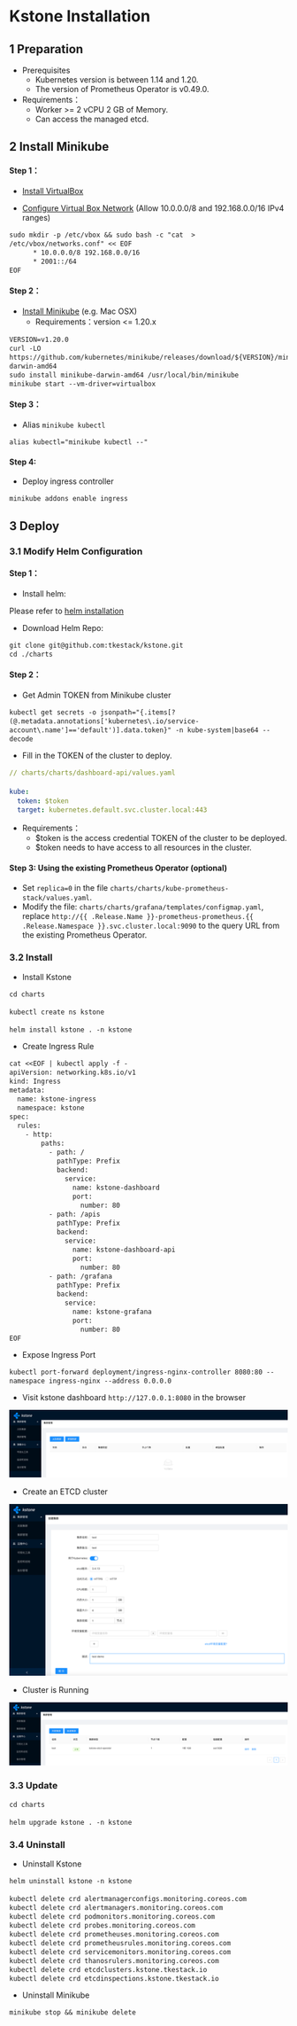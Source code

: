 # Kstone Installation

## 1 Preparation

- Prerequisites
    - Kubernetes version is between 1.14 and 1.20.
    - The version of Prometheus Operator is v0.49.0.
- Requirements：
    - Worker >= 2 vCPU 2 GB of Memory.
    - Can access the managed etcd.

## 2 Install Minikube

#### Step 1：

- [Install VirtualBox](https://www.virtualbox.org/wiki/Downloads)

- [Configure Virtual Box Network](https://www.virtualbox.org/manual/ch06.html#network_hostonly) (Allow 10.0.0.0/8 and 192.168.0.0/16 IPv4 ranges)
```shell
sudo mkdir -p /etc/vbox && sudo bash -c "cat  > /etc/vbox/networks.conf" << EOF
      * 10.0.0.0/8 192.168.0.0/16
      * 2001::/64
EOF
```

#### Step 2：
- [Install Minikube](https://minikube.sigs.k8s.io/docs/start/) (e.g. Mac OSX)
    - Requirements：version <= 1.20.x
```shell
VERSION=v1.20.0
curl -LO https://github.com/kubernetes/minikube/releases/download/${VERSION}/minikube-darwin-amd64
sudo install minikube-darwin-amd64 /usr/local/bin/minikube
minikube start --vm-driver=virtualbox
```

#### Step 3：

- Alias `minikube kubectl`
```shell
alias kubectl="minikube kubectl --"
```
#### Step 4:

- Deploy ingress controller
```shell
minikube addons enable ingress
```

## 3 Deploy

### 3.1 Modify Helm Configuration

#### Step 1：
- Install helm:

Please refer to [helm installation](https://helm.sh/docs/intro/install/)

- Download Helm Repo:

``` shell
git clone git@github.com:tkestack/kstone.git
cd ./charts
```

#### Step 2：

- Get Admin TOKEN from Minikube cluster

```shell
kubectl get secrets -o jsonpath="{.items[?(@.metadata.annotations['kubernetes\.io/service-account\.name']=='default')].data.token}" -n kube-system|base64 --decode
```

- Fill in the TOKEN of the cluster to deploy.

``` yaml
// charts/charts/dashboard-api/values.yaml

kube:
  token: $token
  target: kubernetes.default.svc.cluster.local:443
```

- Requirements：
    - $token is the access credential TOKEN of the cluster to be deployed.
    - $token needs to have access to all resources in the cluster.

#### Step 3: Using the existing Prometheus Operator (optional)

- Set `replica=0` in the file `charts/charts/kube-prometheus-stack/values.yaml`.
- Modify the file: `charts/charts/grafana/templates/configmap.yaml`, replace `http://{{ .Release.Name }}-prometheus-prometheus.{{ .Release.Namespace }}.svc.cluster.local:9090` to the query URL from the existing Prometheus Operator.

### 3.2 Install

- Install Kstone

``` shell
cd charts

kubectl create ns kstone

helm install kstone . -n kstone
```
- Create Ingress Rule
  
```shell
cat <<EOF | kubectl apply -f -
apiVersion: networking.k8s.io/v1
kind: Ingress
metadata:
  name: kstone-ingress
  namespace: kstone
spec:
  rules:
    - http:
        paths:
          - path: /
            pathType: Prefix
            backend:
              service:
                name: kstone-dashboard
                port:
                  number: 80
          - path: /apis
            pathType: Prefix
            backend:
              service:
                name: kstone-dashboard-api
                port:
                  number: 80
          - path: /grafana
            pathType: Prefix
            backend:
              service:
                name: kstone-grafana
                port:
                  number: 80
EOF
```

- Expose Ingress Port
```shell
kubectl port-forward deployment/ingress-nginx-controller 8080:80 --namespace ingress-nginx --address 0.0.0.0
```

- Visit kstone dashboard `http://127.0.0.1:8080` in the browser

![Kstone Overview](../images/kstone-overview.png)

- Create an ETCD cluster

![Kstone Overview](../images/kstone-etcd-cluster-create.png)

- Cluster is Running

![Kstone Cluster Running](../images/kstone-etcd-cluster-running.png)

### 3.3 Update

``` shell
cd charts

helm upgrade kstone . -n kstone
```

### 3.4 Uninstall

- Uninstall Kstone
``` shell
helm uninstall kstone -n kstone

kubectl delete crd alertmanagerconfigs.monitoring.coreos.com
kubectl delete crd alertmanagers.monitoring.coreos.com
kubectl delete crd podmonitors.monitoring.coreos.com
kubectl delete crd probes.monitoring.coreos.com
kubectl delete crd prometheuses.monitoring.coreos.com
kubectl delete crd prometheusrules.monitoring.coreos.com
kubectl delete crd servicemonitors.monitoring.coreos.com
kubectl delete crd thanosrulers.monitoring.coreos.com
kubectl delete crd etcdclusters.kstone.tkestack.io
kubectl delete crd etcdinspections.kstone.tkestack.io
```
- Uninstall Minikube
```shell
minikube stop && minikube delete
```
